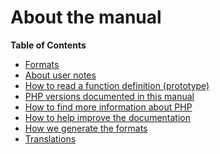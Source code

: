About the manual
================

**Table of Contents**

-   [Formats](/about/formats.html)
-   [About user notes](/about/notes.html)
-   [How to read a function definition
    (prototype)](/about/prototypes.html)
-   [PHP versions documented in this manual](/about/phpversions.html)
-   [How to find more information about PHP](/about/more.html)
-   [How to help improve the documentation](/about/howtohelp.html)
-   [How we generate the formats](/about/generate.html)
-   [Translations](/about/translations.html)
